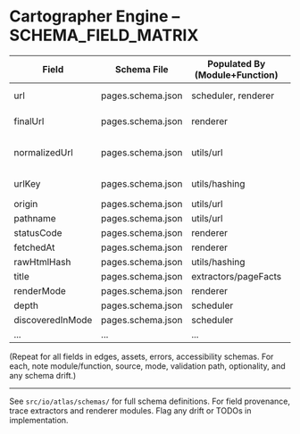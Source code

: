 # Cartographer Engine – SCHEMA_FIELD_MATRIX

| Field                | Schema File                | Populated By (Module+Function) | Source (HTTP/DOM/Computed) | Mode (raw/prerender) | Validation (AJV Path) | Optional? | Notes |
|----------------------|---------------------------|-------------------------------|----------------------------|----------------------|----------------------|-----------|-------|
| url                  | pages.schema.json          | scheduler, renderer           | HTTP request               | all                  | properties.url        | No        | normalized, deduped |
| finalUrl             | pages.schema.json          | renderer                      | HTTP redirect              | all                  | properties.finalUrl   | No        | after redirects |
| normalizedUrl        | pages.schema.json          | utils/url                     | Computed                   | all                  | properties.normalizedUrl | No     | lowercased, sorted params |
| urlKey               | pages.schema.json          | utils/hashing                 | Computed                   | all                  | properties.urlKey     | No        | SHA-1 hash |
| origin               | pages.schema.json          | utils/url                     | Computed                   | all                  | properties.origin     | No        | |
| pathname             | pages.schema.json          | utils/url                     | Computed                   | all                  | properties.pathname   | No        | |
| statusCode           | pages.schema.json          | renderer                      | HTTP response              | all                  | properties.statusCode | No        | |
| fetchedAt            | pages.schema.json          | renderer                      | HTTP response              | all                  | properties.fetchedAt  | No        | ISO8601 |
| rawHtmlHash          | pages.schema.json          | utils/hashing                 | HTTP body                  | all                  | properties.rawHtmlHash | No      | SHA-256 |
| title                | pages.schema.json          | extractors/pageFacts          | DOM                        | prerender/full       | properties.title      | Yes       | |
| renderMode           | pages.schema.json          | renderer                      | Config                     | all                  | properties.renderMode | No        | |
| depth                | pages.schema.json          | scheduler                     | Computed                   | all                  | properties.depth      | No        | BFS depth |
| discoveredInMode     | pages.schema.json          | scheduler                     | Computed                   | all                  | properties.discoveredInMode | No   | |
| ...                  | ...                       | ...                           | ...                        | ...                  | ...                  | ...       | ... |

(Repeat for all fields in edges, assets, errors, accessibility schemas. For each, note module/function, source, mode, validation path, optionality, and any schema drift.)

---
See `src/io/atlas/schemas/` for full schema definitions. For field provenance, trace extractors and renderer modules. Flag any drift or TODOs in implementation.

